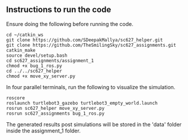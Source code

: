 ## Instructions to run the code

Ensure doing the following before running the code.

```shell
cd ~/catkin_ws
git clone https://github.com/SDeepakMallya/sc627_helper.git
git clone https://github.com/TheSmilingSky/sc627_assignments.git
catkin_make
source devel/setup.bash
cd sc627_assignments/assignment_1
chmod +x bug_1_ros.py
cd ../../sc627_helper
chmod +x move_xy_server.py
``` 

In four parallel terminals, run the following to visualize the simulation.

```shell
roscore
roslaunch turtlebot3_gazebo turtlebot3_empty_world.launch
rosrun sc627_helper move_xy_server.py
rosrun sc627_assignments bug_1_ros.py
```

The generated results post simulations will be stored in the 'data' folder inside the assignment_1 folder.
